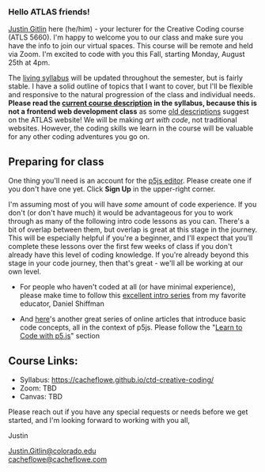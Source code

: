 ### Hello ATLAS friends!

[Justin Gitlin](https://cacheflowe.com) here (he/him) - your lecturer for the Creative Coding course (ATLS 5660). I'm happy to welcome you to our class and make sure you have the info to join our virtual spaces. This course will be remote and held via Zoom. I'm excited to code with you this Fall, starting Monday, August 25th at 4pm.

The [living syllabus](https://cacheflowe.github.io/ctd-creative-coding/) will be updated throughout the semester, but is fairly stable. I have a solid outline of topics that I want to cover, but I'll be flexible and responsive to the natural progression of the class and individual needs. **Please read the [current course description](https://github.com/cacheflowe/ctd-creative-coding/tree/master?tab=readme-ov-file#course-description) in the syllabus, because this is not a frontend web development class** as some [old descriptions](https://catalog.colorado.edu/courses-a-z/atls/) suggest on the ATLAS website! We will be making *art with code*, not traditional websites. However, the coding skills we learn in the course will be valuable for any other coding adventures you go on.

## Preparing for class

One thing you'll need is an account for the [p5js editor](https://editor.p5js.org/). Please create one if you don't have one yet. Click **Sign Up** in the upper-right corner.

I'm assuming most of you will have *some* amount of code experience. If you don't (or don't have much) it would be advantageous for you to work through as many of the following intro code lessons as you can. There's a bit of overlap between them, but overlap is great at this stage in the journey. This will be especially helpful if you're a beginner, and I'll expect that you'll complete these lessons over the first few weeks of class if you don't already have this level of coding knowledge. If you're already beyond this stage in your code journey, then that's great - we'll all be working at our own level. 

* For people who haven't coded at all (or have minimal experience), please make time to follow this [excellent intro series](https://www.youtube.com/playlist?list=PLRqwX-V7Uu6Zy51Q-x9tMWIv9cueOFTFA) from my favorite educator, Daniel Shiffman

* And [here](https://happycoding.io/)'s another great series of online articles that introduce basic code concepts, all in the context of p5js. Please follow the "[Learn to Code with p5.js](https://happycoding.io/tutorials/p5js/)" section

## Course Links:

- Syllabus: https://cacheflowe.github.io/ctd-creative-coding/
- Zoom: TBD
- Canvas: TBD

Please reach out if you have any special requests or needs before we get started, and I'm looking forward to working with you all,

Justin

Justin.Gitlin@colorado.edu<br>
cacheflowe@cacheflowe.com
